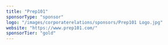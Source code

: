 ```yaml
---
title: "Prep101"
sponsorType: "sponsor"
logo: "/images/corporaterelations/sponsors/Prep101 Logo.jpg"
website: "https://www.prep101.com/"
sponsorTier: "gold"
---
```

